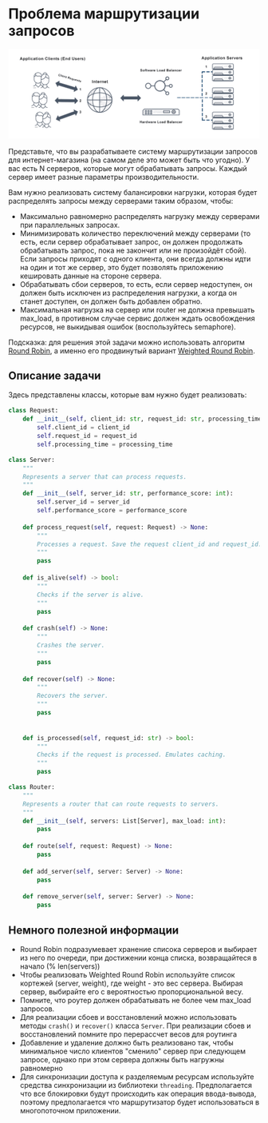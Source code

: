 # Проблема маршрутизации запросов
![alt text](image.png)

Представьте, что вы разрабатываете систему маршрутизации запросов для интернет-магазина (на самом деле это может быть что угодно). У вас есть N серверов, которые могут обрабатывать запросы. Каждый сервер имеет разные параметры производительности.

Вам нужно реализовать систему балансировки нагрузки, которая будет распределять запросы между серверами таким образом, чтобы:

* Максимально равномерно распределять нагрузку между серверами при параллельных запросах.
* Минимизировать количество переключений между серверами (то есть, если сервер обрабатывает запрос, он должен продолжать обрабатывать запрос, пока не закончит или не произойдёт сбой). Если запросы приходят с одного клиента, они всегда должны идти на один и тот же сервер, это будет позволять приложению кешировать данные на стороне сервера.
* Обрабатывать сбои серверов, то есть, если сервер недоступен, он должен быть исключен из распределения нагрузки, а когда он станет доступен, он должен быть добавлен обратно.
* Максимальная нагрузка на сервер или router не должна превышать max_load, в противном случае сервис должен ждать освобождения ресурсов, не выкидывая ошибок (воспользуйтесь semaphore).

Подсказка: для решения этой задачи можно использовать алгоритм [Round Robin](https://en.wikipedia.org/wiki/Round-robin_scheduling), а именно его продвинутый вариант [Weighted Round Robin](https://en.wikipedia.org/wiki/Weighted_round_robin).

## Описание задачи

Здесь представлены классы, которые вам нужно будет реализовать:

```python
class Request:
    def __init__(self, client_id: str, request_id: str, processing_time: float):
        self.client_id = client_id
        self.request_id = request_id
        self.processing_time = processing_time
```

```python
class Server:
    """
    Represents a server that can process requests.
    """
    def __init__(self, server_id: str, performance_score: int):
        self.server_id = server_id
        self.performance_score = performance_score

    def process_request(self, request: Request) -> None:
        """
        Processes a request. Save the request client_id and request_id.
        """
        pass

    def is_alive(self) -> bool:
        """
        Checks if the server is alive.
        """
        pass

    def crash(self) -> None:
        """
        Crashes the server.
        """
        pass

    def recover(self) -> None:
        """
        Recovers the server.
        """
        pass


    def is_processed(self, request_id: str) -> bool:
        """
        Checks if the request is processed. Emulates caching.
        """
        pass
```

```python
class Router:
    """
    Represents a router that can route requests to servers.
    """
    def __init__(self, servers: List[Server], max_load: int):
        pass

    def route(self, request: Request) -> None:
        pass

    def add_server(self, server: Server) -> None:
        pass

    def remove_server(self, server: Server) -> None:
        pass
```

## Немного полезной информации

* Round Robin подразумевает хранение списока серверов и выбирает из него по очереди, при достижении конца списка, возвращайтеся в начало (% len(servers))
* Чтобы реализовать Weighted Round Robin используйте список кортежей (server, weight), где weight - это вес сервера. Выбирая сервер, выбирайте его с вероятностью пропорциональной весу.
* Помните, что роутер должен обрабатывать не более чем max_load запросов.
* Для реализации сбоев и восстановлений можно использовать методы `crash()` и `recover()` класса `Server`. При реализации сбоев и восстановлений помните про перерассчет весов для роутинга
* Добавление и удаление должно быть реализовано так, чтобы минимальное число клиентов "сменило" сервер при следующем запросе, однако при этом сервера должны быть нагружны равномерно
* Для синхронизации доступа к разделяемым ресурсам используйте средства синхронизации из библиотеки `threading`. Предполагается что все блокировки будут происходить как операция ввода-вывода, поэтому предполагается что маршрутизатор будет использоваться в многопоточном приложении.